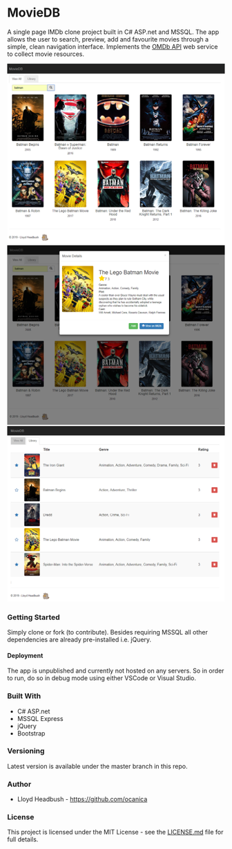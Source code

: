 # MovieDB

A single page IMDb clone project built in C# ASP.net and MSSQL. The app allows the user to search, preview, add and favourite movies through a simple, clean navigation interface. Implements the [OMDb API](http://www.omdbapi.com/) web service to collect movie resources.

<img src="https://github.com/ocanica/MovieDB/blob/master/images/capture1.PNG" width="750">
<img src="https://github.com/ocanica/MovieDB/blob/master/images/capture2.PNG" width="750">
<img src="https://github.com/ocanica/MovieDB/blob/master/images/capture3.PNG" width="750">

### Getting Started
Simply clone or fork (to contribute). Besides requiring MSSQL all other dependencies are already pre-installed i.e. jQuery.

#### Deployment
The app is unpublished and currently not hosted on any servers. So in order to run, do so in debug mode using either VSCode or Visual Studio.


### Built With
 - C# ASP.net
 - MSSQL Express
 - jQuery
 - Bootstrap

### Versioning
Latest version is available under the master branch in this repo.

### Author
 - Lloyd Headbush - https://github.com/ocanica

### License
This project is licensed under the MIT License - see the [LICENSE.md](https://github.com/ocanica/MovieDB/blob/master/LICENSE) file for full details.
